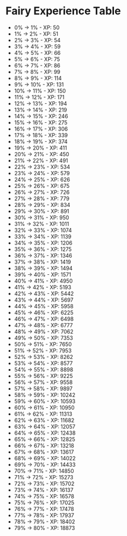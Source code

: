 # Fairy Experience Table
-  0% ->  1% - XP: 50
-  1% ->  2% - XP: 51
-  2% ->  3% - XP: 54
-  3% ->  4% - XP: 59
-  4% ->  5% - XP: 66
-  5% ->  6% - XP: 75
-  6% ->  7% - XP: 86
-  7% ->  8% - XP: 99
-  8% ->  9% - XP: 114
-  9% -> 10% - XP: 131
- 10% -> 11% - XP: 150
- 11% -> 12% - XP: 171
- 12% -> 13% - XP: 194
- 13% -> 14% - XP: 219
- 14% -> 15% - XP: 246
- 15% -> 16% - XP: 275
- 16% -> 17% - XP: 306
- 17% -> 18% - XP: 339
- 18% -> 19% - XP: 374
- 19% -> 20% - XP: 411
- 20% -> 21% - XP: 450
- 21% -> 22% - XP: 491
- 22% -> 23% - XP: 534
- 23% -> 24% - XP: 579
- 24% -> 25% - XP: 626
- 25% -> 26% - XP: 675
- 26% -> 27% - XP: 726
- 27% -> 28% - XP: 779
- 28% -> 29% - XP: 834
- 29% -> 30% - XP: 891
- 30% -> 31% - XP: 950
- 31% -> 32% - XP: 1011
- 32% -> 33% - XP: 1074
- 33% -> 34% - XP: 1139
- 34% -> 35% - XP: 1206
- 35% -> 36% - XP: 1275
- 36% -> 37% - XP: 1346
- 37% -> 38% - XP: 1419
- 38% -> 39% - XP: 1494
- 39% -> 40% - XP: 1571
- 40% -> 41% - XP: 4950
- 41% -> 42% - XP: 5193
- 42% -> 43% - XP: 5442
- 43% -> 44% - XP: 5697
- 44% -> 45% - XP: 5958
- 45% -> 46% - XP: 6225
- 46% -> 47% - XP: 6498
- 47% -> 48% - XP: 6777
- 48% -> 49% - XP: 7062
- 49% -> 50% - XP: 7353
- 50% -> 51% - XP: 7650
- 51% -> 52% - XP: 7953
- 52% -> 53% - XP: 8262
- 53% -> 54% - XP: 8577
- 54% -> 55% - XP: 8898
- 55% -> 56% - XP: 9225
- 56% -> 57% - XP: 9558
- 57% -> 58% - XP: 9897
- 58% -> 59% - XP: 10242
- 59% -> 60% - XP: 10593
- 60% -> 61% - XP: 10950
- 61% -> 62% - XP: 11313
- 62% -> 63% - XP: 11682
- 63% -> 64% - XP: 12057
- 64% -> 65% - XP: 12438
- 65% -> 66% - XP: 12825
- 66% -> 67% - XP: 13218
- 67% -> 68% - XP: 13617
- 68% -> 69% - XP: 14022
- 69% -> 70% - XP: 14433
- 70% -> 71% - XP: 14850
- 71% -> 72% - XP: 15273
- 72% -> 73% - XP: 15702
- 73% -> 74% - XP: 16137
- 74% -> 75% - XP: 16578
- 75% -> 76% - XP: 17025
- 76% -> 77% - XP: 17478
- 77% -> 78% - XP: 17937
- 78% -> 79% - XP: 18402
- 79% -> 80% - XP: 18873

